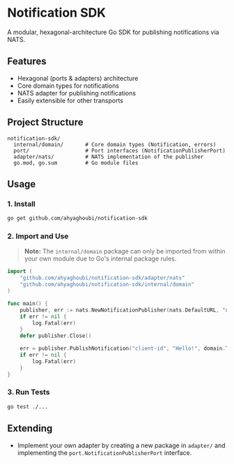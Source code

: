 # Notification SDK

A modular, hexagonal-architecture Go SDK for publishing notifications via NATS.

## Features
- Hexagonal (ports & adapters) architecture
- Core domain types for notifications
- NATS adapter for publishing notifications
- Easily extensible for other transports

## Project Structure
```
notification-sdk/
  internal/domain/       # Core domain types (Notification, errors)
  port/                  # Port interfaces (NotificationPublisherPort)
  adapter/nats/          # NATS implementation of the publisher
  go.mod, go.sum         # Go module files
```

## Usage

### 1. Install
```sh
go get github.com/ahyaghoubi/notification-sdk
```

### 2. Import and Use
> **Note:** The `internal/domain` package can only be imported from within your own module due to Go's internal package rules.

```go
import (
    "github.com/ahyaghoubi/notification-sdk/adapter/nats"
    "github.com/ahyaghoubi/notification-sdk/internal/domain"
)

func main() {
    publisher, err := nats.NewNotificationPublisher(nats.DefaultURL, "notifications")
    if err != nil {
        log.Fatal(err)
    }
    defer publisher.Close()

    err = publisher.PublishNotification("client-id", "Hello!", domain.TypeInfo, "system")
    if err != nil {
        log.Fatal(err)
    }
}
```

### 3. Run Tests
```sh
go test ./...
```

## Extending
- Implement your own adapter by creating a new package in `adapter/` and implementing the `port.NotificationPublisherPort` interface.
